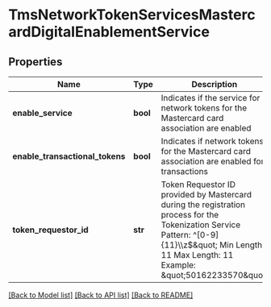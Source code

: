 # TmsNetworkTokenServicesMastercardDigitalEnablementService

## Properties
Name | Type | Description | Notes
------------ | ------------- | ------------- | -------------
**enable_service** | **bool** | Indicates if the service for network tokens for the Mastercard card association are enabled | [optional] 
**enable_transactional_tokens** | **bool** | Indicates if network tokens for the Mastercard card association are enabled for transactions | [optional] 
**token_requestor_id** | **str** | Token Requestor ID provided by Mastercard during the registration process for the Tokenization Service  Pattern: ^[0-9]{11}\\\\z$\&quot; Min Length: 11 Max Length: 11 Example:  \&quot;50162233570\&quot;  | [optional] 

[[Back to Model list]](../README.md#documentation-for-models) [[Back to API list]](../README.md#documentation-for-api-endpoints) [[Back to README]](../README.md)


